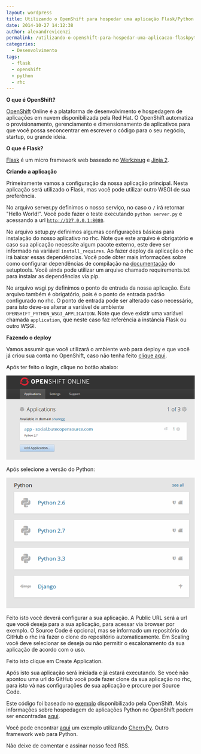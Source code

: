 ```yaml
---
layout: wordpress
title: Utilizando o OpenShift para hospedar uma aplicação Flask/Python
date: 2014-10-27 14:12:38
author: alexandrevicenzi
permalink: /utilizando-o-openshift-para-hospedar-uma-aplicacao-flaskpython/
categories:
  - Desenvolvimento
tags:
  - flask
  - openshift
  - python
  - rhc
---
```


<strong>O que é OpenShift?</strong>

<a href="https://www.openshift.com/">OpenShift</a> Online é a plataforma de desenvolvimento e hospedagem de aplicações em nuvem disponibilizada pela Red Hat. O OpenShift automatiza o provisionamento, gerenciamento e dimensionamento de aplicativos para que você possa se ​​concentrar em escrever o código para o seu negócio, startup, ou grande ideia.

<strong>O que é Flask?</strong>

<a href="http://flask.pocoo.org/">Flask</a> é um micro framework web baseado no <a href="http://werkzeug.pocoo.org/">Werkzeug</a> e <a href="http://jinja.pocoo.org/">Jinja 2</a>.

<strong>Criando a aplicação</strong>

Primeiramente vamos a configuração da nossa aplicação principal. Nesta aplicação será utilizado o Flask, mas você pode utilizar outro WSGI de sua preferência.

No arquivo server.py definimos o nosso serviço, no caso o <code>/</code> irá retornar "Hello World!". Você pode fazer o teste executando <code>python server.py</code> e acessando a url <code>http://127.0.0.1:8080</code>.

<script src="//gistfy-app.herokuapp.com/github/ButecoOpenSource/openshift-flask/server.py" type="text/javascript"></script>No arquivo setup.py definimos algumas configurações básicas para instalação do nosso aplicativo no rhc. Note que este arquivo é obrigatório e caso sua aplicação necessite algum pacote externo, este deve ser informado na variável <code>install_requires</code>. Ao fazer deploy da aplicação o rhc irá baixar essas dependências. Você pode obter mais informações sobre como configurar dependências de compilação na <a href="https://pythonhosted.org/setuptools/setuptools.html#declaring-dependencies">documentação</a> do setuptools. Você ainda pode utilizar um arquivo chamado requirements.txt para instalar as dependências via pip.<script src="//gistfy-app.herokuapp.com/github/ButecoOpenSource/openshift-flask/setup.py" type="text/javascript"></script>

No arquivo wsgi.py definimos o ponto de entrada da nossa aplicação. Este arquivo também é obrigatório, pois é o ponto de entrada padrão configurado no rhc. O ponto de entrada pode ser alterado caso necessário, para isto deve-se alterar a variável de ambiente <code>OPENSHIFT_PYTHON_WSGI_APPLICATION</code>. Note que deve existir uma variável chamada <code>application</code>, que neste caso faz referência a instância Flask ou outro WSGI.

<script src="//gistfy-app.herokuapp.com/github/ButecoOpenSource/openshift-flask/wsgi.py" type="text/javascript"></script>

<strong>Fazendo o deploy</strong>

Vamos assumir que você utilizará o ambiente web para deploy e que você já criou sua conta no OpenShift, caso não tenha feito <a href="https://www.openshift.com/app/account/new">clique aqui</a>.

Após ter feito o login, clique no botão abaixo:

<img src="/assets/wp-content/uploads/2014/10/add-rhc.png" alt="add" />

Após selecione a versão do Python:

<img src="/assets/wp-content/uploads/2014/10/python-rhc.png" alt="versão" />

Feito isto você deverá configurar a sua aplicação. A Public URL será a url que você deseja para a sua aplicação, para acessar via browser por exemplo. O Source Code é opcional, mas se informado um repositório do GitHub o rhc irá fazer o clone do repositório automaticamente. Em Scaling você deve selecionar se deseja ou não permitir o escalonamento da sua aplicação de acordo com o uso.

Feito isto clique em Create Application.

Após isto sua aplicação será iniciada e já estará executando. Se você não apontou uma url do GitHub você pode fazer clone da sua aplicação no rhc, para isto vá nas configurações de sua aplicação e procure por Source Code.

Este código foi baseado no <a href="https://github.com/openshift/flask-example">exemplo</a> disponibilizado pela OpenShift. Mais informações sobre hospedagem de aplicações Python no OpenShift podem ser encontradas <a href="https://developers.openshift.com/en/python-overview.html">aqui</a>.

Você pode encontrar <a href="https://github.com/penguinforge/openshift-cherrypy">aqui</a> um exemplo utilizando <a href="http://www.cherrypy.org/">CherryPy</a>. Outro framework web para Python.

Não deixe de comentar e assinar nosso feed RSS.